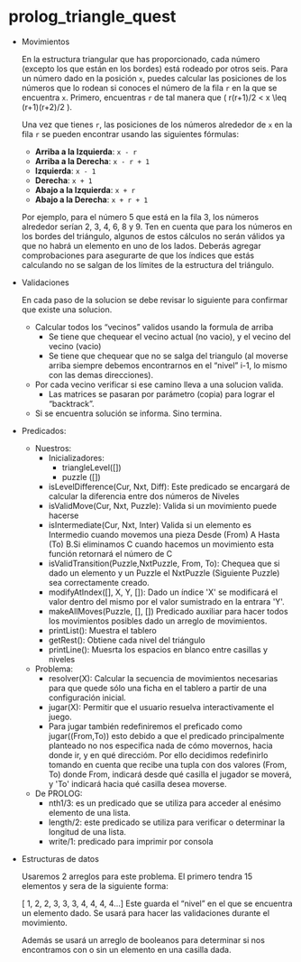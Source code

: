 # prolog_triangle_quest

- Movimientos
    
    En la estructura triangular que has proporcionado, cada número (excepto los que están en los bordes) está rodeado por otros seis. Para un número dado en la posición `x`, puedes calcular las posiciones de los números que lo rodean si conoces el número de la fila `r` en la que se encuentra `x`. Primero, encuentras `r` de tal manera que \( r(r+1)/2 < x \leq (r+1)(r+2)/2 \).
    
    Una vez que tienes `r`, las posiciones de los números alrededor de `x` en la fila `r` se pueden encontrar usando las siguientes fórmulas:
    
    - **Arriba a la Izquierda**: `x - r`
    - **Arriba a la Derecha**: `x - r + 1`
    - **Izquierda**: `x - 1`
    - **Derecha**: `x + 1`
    - **Abajo a la Izquierda**: `x + r`
    - **Abajo a la Derecha**: `x + r + 1`
    
    Por ejemplo, para el número 5 que está en la fila 3, los números alrededor serían 2, 3, 4, 6, 8 y 9. Ten en cuenta que para los números en los bordes del triángulo, algunos de estos cálculos no serán válidos ya que no habrá un elemento en uno de los lados. Deberás agregar comprobaciones para asegurarte de que los índices que estás calculando no se salgan de los límites de la estructura del triángulo.
    
- Validaciones
    
    En cada paso de la solucion se debe revisar lo siguiente para confirmar que existe una solucion.
    
    - Calcular todos los “vecinos” validos usando la formula de arriba
        - Se tiene que chequear el vecino actual (no vacio), y el vecino del vecino (vacio)
        - Se tiene que chequear que no se salga del triangulo (al moverse arriba siempre debemos encontrarnos en el “nivel” i-1, lo mismo con las demas direcciones).
    - Por cada vecino verificar si ese camino lleva a una solucion valida.
        - Las matrices se pasaran por parámetro (copia) para lograr el “backtrack”.
    - Si se encuentra solución se informa. Sino termina.
- Predicados:
    - Nuestros:
        - Inicializadores:
            - triangleLevel([])
            - puzzle ([]) 
        - isLevelDifference(Cur, Nxt, Diff): Este predicado se encargará de calcular la diferencia entre dos números de Niveles
        - isValidMove(Cur, Nxt, Puzzle): Valida si un movimiento puede hacerse
        - isIntermediate(Cur, Nxt, Inter) Valida si un elemento es Intermedio cuando movemos una pieza Desde (From) A Hasta (To) B.Si eliminamos C cuando hacemos un movimiento esta función retornará el número de C
        - isValidTransition(Puzzle,NxtPuzzle, From, To): Chequea que si dado un elemento y un Puzzle el NxtPuzzle (Siguiente Puzzle) sea correctamente creado.
        - modifyAtIndex([], X, Y, []): Dado un índice 'X' se modificará el valor dentro del mismo por el valor sumistrado en la entrara 'Y'.
        - makeAllMoves(Puzzle, [], []) Predicado auxiliar para hacer todos los movimientos posibles dado un arreglo de movimientos.
        - printList(): Muestra el tablero
        - getRest(): Obtiene cada nivel del triángulo
        - printLine(): Muesrta los espacios en blanco entre casillas y niveles
    - Problema:
        - resolver(X): Calcular la secuencia de movimientos necesarias para que quede sólo una ficha en el tablero a partir de
        una configuración inicial.
        - jugar(X): Permitir que el usuario resuelva interactivamente el juego.
        - Para jugar también redefiniremos el preficado como jugar((From,To)) esto debido a que el predicado principalmente planteado no nos especifica nada de cómo movernos, hacia donde ir, y en qué direccióm.
          Por ello decidimos redefinirlo tomando en cuenta que recibe una tupla con dos valores (From, To) donde From, indicará desde qué casilla el jugador se moverá, y 'To' indicará hacia qué casilla desea moverse.
    - De PROLOG:
        - nth1/3: es un predicado que se utiliza para acceder al enésimo elemento de una lista.
        - length/2: este predicado se utiliza para verificar o determinar la longitud de una lista.
        - write/1: predicado para imprimir por consola
- Estructuras de datos
    
    Usaremos 2 arreglos para este problema. El primero tendra 15 elementos y sera de la siguiente forma: 
    
    [ 1, 2, 2, 3, 3, 3, 4, 4, 4, 4…] Este guarda el “nivel” en el que se encuentra un elemento dado. Se usará para hacer las validaciones durante el movimiento.
    
    Además se usará un arreglo de booleanos para determinar si nos encontramos con o sin un elemento en una casilla dada.
